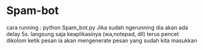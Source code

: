# Spam-bot
cara running : python Spam_bot.py
Jika sudah ngerunning dia akan ada delay 5s. langsung saja keaplikasinya (wa,notepad, dll) terus pencet dikolom ketik pesan
ia akan mengenerate pesan yang sudah kita masukkan
